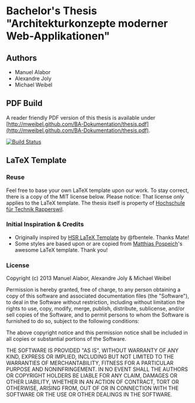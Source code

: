 # Bachelor's Thesis "Architekturkonzepte moderner Web-Applikationen"
## Authors
* Manuel Alabor
* Alexandre Joly
* Michael Weibel

## PDF Build
A reader friendly PDF version of this thesis is available under [http://mweibel.github.com/BA-Dokumentation/thesis.pdf](http://mweibel.github.com/BA-Dokumentation/thesis.pdf).

[![Build Status](https://travis-ci.org/mweibel/BA-Dokumentation.png)](https://travis-ci.org/mweibel/BA-Dokumentation)

## LaTeX Template
### Reuse
Feel free to base your own LaTeX template upon our work. To stay correct, there is a copy of the MIT license below.
Please notice: That license *only* applies to the LaTeX template. The thesis itself is property of [Hochschule für Technik Rapperswil](http://www.hsr.ch).

### Initial Inspiration & Credits
* Originally inspired by [HSR LaTeX Template](https://github.com/fbentele/HSR-LaTex-Template) by @fbentele. Thanks Mate!
* Some styles are based upon or are copied from [Matthias Pospeich](http://www.matthiaspospiech.de/latex/vorlagen/)'s awesome LaTeX template. Thank you!

### License
Copyright (c) 2013 Manuel Alabor, Alexandre Joly & Michael Weibel

Permission is hereby granted, free of charge, to any person obtaining a copy of this software and associated documentation files (the "Software"), to deal in the Software without restriction, including without limitation the rights to use, copy, modify, merge, publish, distribute, sublicense, and/or sell copies of the Software, and to permit persons to whom the Software is furnished to do so, subject to the following conditions:

The above copyright notice and this permission notice shall be included in all copies or substantial portions of the Software.

THE SOFTWARE IS PROVIDED "AS IS", WITHOUT WARRANTY OF ANY KIND, EXPRESS OR IMPLIED, INCLUDING BUT NOT LIMITED TO THE WARRANTIES OF MERCHANTABILITY, FITNESS FOR A PARTICULAR PURPOSE AND NONINFRINGEMENT. IN NO EVENT SHALL THE AUTHORS OR COPYRIGHT HOLDERS BE LIABLE FOR ANY CLAIM, DAMAGES OR OTHER LIABILITY, WHETHER IN AN ACTION OF CONTRACT, TORT OR OTHERWISE, ARISING FROM, OUT OF OR IN CONNECTION WITH THE SOFTWARE OR THE USE OR OTHER DEALINGS IN THE SOFTWARE.
